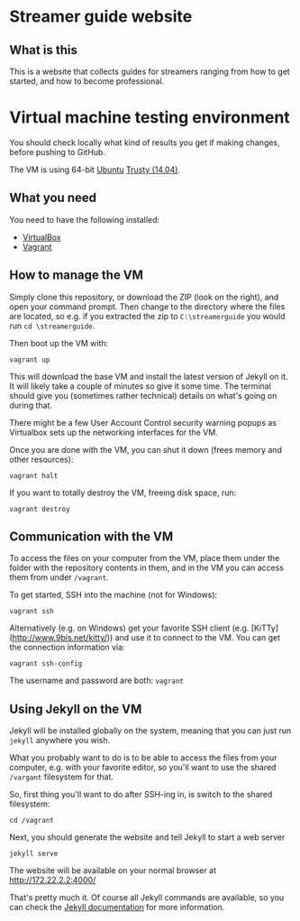 # Streamer guide website

## What is this

This is a website that collects guides for streamers ranging from how to get started, and how to become professional.


# Virtual machine testing environment

You should check locally what kind of results you get if making changes, before pushing to GitHub.

The VM is using 64-bit [Ubuntu](http://www.ubuntu.com/)
[Trusty (14.04)](http://releases.ubuntu.com/14.04/). 

## What you need

You need to have the following installed:

 * [VirtualBox](https://www.virtualbox.org/)
 * [Vagrant](https://www.vagrantup.com/downloads) 
 

## How to manage the VM

Simply clone this repository, or download the ZIP (look on the right), and 
open your command prompt. Then change to the directory where the files are
 located, so e.g. if you extracted the zip to `C:\streamerguide` you would run 
 `cd \streamerguide`.
 
Then boot up the VM with:
```
vagrant up
```
This will download the base VM and install the latest version of Jekyll on 
it. It will likely take a couple of minutes so give it some time. The 
terminal should give you (sometimes rather technical) details on what's 
going on during that.

There might be a few User Account Control security warning popups as Virtualbox
sets up the networking interfaces for the VM.


Once you are done with the VM, you can shut it down (frees memory and 
other resources):
```
vagrant halt
```

If you want to totally destroy the VM, freeing disk space, run:
```
vagrant destroy
```


## Communication with the VM

To access the files on your computer from the VM, place them under the 
folder with the repository contents in them, and in the VM you can access 
them from under `/vagrant`.
 
To get started, SSH into the machine (not for Windows):
```
vagrant ssh
```

Alternatively (e.g. on Windows) get your favorite SSH client (e.g. [KiTTy]
(http://www.9bis.net/kitty/)) and use it to connect to the VM. You can get 
the connection information via:
```
vagrant ssh-config
```

The username and password are both: `vagrant`


## Using Jekyll on the VM

Jekyll will be installed globally on the system, meaning that you can just 
run `jekyll` anywhere you wish.

What you probably want to do is to be able to access the files from your 
computer, e.g. with your favorite editor, so you'll want to use the shared 
`/vargant` filesystem for that.

So, first thing you'll want to do after SSH-ing in, is switch to the shared 
filesystem:
```
cd /vagrant
```

Next, you should generate the website and tell Jekyll to start a web server
```
jekyll serve
```

The website will be available on your normal browser at http://172.22.2.2:4000/

That's pretty much it. Of course all Jekyll commands are available, so you 
can check the [Jekyll documentation](http://jekyllrb.com/docs/home/) for 
more information. 
